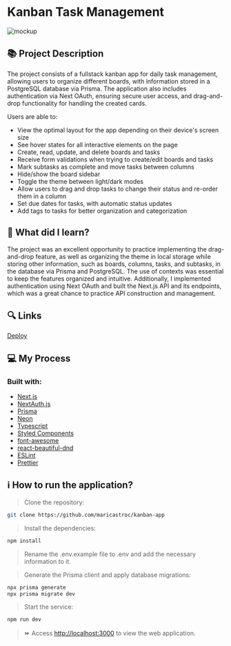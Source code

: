 # Kanban Task Management 
![mockup](https://github.com/user-attachments/assets/cde9d887-fd43-4e1d-a58a-0553b111276c)

## 📚 Project Description

The project consists of a fullstack kanban app for daily task management, allowing users to organize different boards, with information stored in a PostgreSQL database via Prisma. The application also includes authentication via Next OAuth, ensuring secure user access, and drag-and-drop functionality for handling the created cards.

Users are able to:

- View the optimal layout for the app depending on their device's screen size
- See hover states for all interactive elements on the page
- Create, read, update, and delete boards and tasks
- Receive form validations when trying to create/edit boards and tasks
- Mark subtasks as complete and move tasks between columns
- Hide/show the board sidebar
- Toggle the theme between light/dark modes
- Allow users to drag and drop tasks to change their status and re-order them in a column
- Set due dates for tasks, with automatic status updates
- Add tags to tasks for better organization and categorization


## 📌 What did I learn?

The project was an excellent opportunity to practice implementing the drag-and-drop feature, as well as organizing the theme in local storage while storing other information, such as boards, columns, tasks, and subtasks, in the database via Prisma and PostgreSQL. The use of contexts was essential to keep the features organized and intuitive. Additionally, I implemented authentication using Next OAuth and built the Next.js API and its endpoints, which was a great chance to practice API construction and management.

## 🔍 Links
[Deploy](https://kanban-app-maricastroc.vercel.app/)

## 💻 My Process
### Built with:

- [Next.js](https://nextjs.org/)
- [NextAuth.js](https://next-auth.js.org/configuration/providers/oauth)
- [Prisma](https://www.prisma.io/)
- [Neon](https://neon.tech/?gad_source=1&gclid=Cj0KCQiAq-u9BhCjARIsANLj-s3f2u0yUqs4SfDbXQPqXPR2a7bbNzjsi30-7sY7k3lD8TcyYiY4aD8aAoH8EALw_wcB)
- [Typescript](https://www.typescriptlang.org/)
- [Styled Components](https://styled-components.com/)
- [font-awesome](https://fontawesome.com/)
- [react-beautiful-dnd](https://www.npmjs.com/package/react-beautiful-dnd/v/11.0.2)
- [ESLint](https://eslint.org/)
- [Prettier](https://prettier.io/)

## ℹ️ How to run the application?

> Clone the repository:

```bash
git clone https://github.com/maricastroc/kanban-app
```

> Install the dependencies:

```bash
npm install
```

> Rename the .env.example file to .env and add the necessary information to it.

> Generate the Prisma client and apply database migrations:

```bash
npx prisma generate
npx prisma migrate dev
```

> Start the service:

```bash
npm run dev
```

> ⏩ Access [http://localhost:3000](http://localhost:3000) to view the web application.
